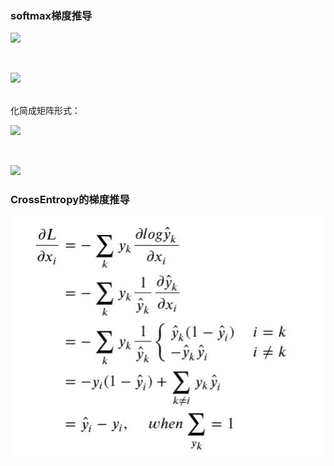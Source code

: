 ### softmax梯度推导

![](https://latex.codecogs.com/svg.latex?\hat{y}_i=\frac{e^{x_i}}{\sum{e^{x_j}}})

<br/>

![](https://latex.codecogs.com/svg.latex?\frac{\partial{\hat{y}_i}}{\partial{x_j}}=\begin{cases}\frac{e^{x_i}\sum-e^{x_i}e^{x_j}}{\sum^2}=\hat{y}_i(1-\hat{y}_j),&i=j\\\\-\frac{e^{x_i}e^{x_j}}{\sum^2}=-\hat{y}_i\hat{y}_j,&i\neq{j}\\\\\end{cases})

<br/>
化简成矩阵形式：<br/>

![](https://latex.codecogs.com/svg.latex?\frac{\partial{\hat{y}}}{\partial{x}}=diag{(\hat{y})}-\hat{y}{\hat{y}}^\top\in{\mathbb{R}}^{d\times{d}})

<br/>

![](https://latex.codecogs.com/svg.latex?\frac{\partial{\hat{y}}}{\partial{x}}=\begin{bmatrix}\hat{y}_1&0&\cdots&0\\0&\hat{y}_2&\cdots&0\\\vdots&\vdots&\ddots&\vdots\\0&0&\cdots&\hat{y}_d\end{bmatrix}-\begin{bmatrix}{\hat{y}_1}^2&\hat{y}_1\hat{y}_2&\cdots&\hat{y}_1\hat{y}_d\\\hat{y}_2\hat{y}_1&{\hat{y}_2}^2&\cdots&\hat{y}_2\hat{y}_d\\\vdots&\vdots&\ddots&\vdots\\\hat{y}_d\hat{y}_1&\hat{y}_d\hat{y}_2&\cdots&{\hat{y}_d}^2\end{bmatrix})

### CrossEntropy的梯度推导

![](softmax_crossentropy.jpg)

<br/>


